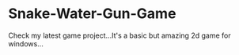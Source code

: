 # Snake-Water-Gun-Game
Check my latest game project...It's a basic but amazing 2d game for windows...
